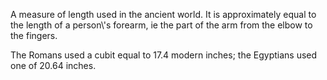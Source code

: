 A measure of length used in the ancient world. It is approximately equal
to the length of a person\\'s forearm, ie the part of the arm from the
elbow to the fingers.

The Romans used a cubit equal to 17.4 modern inches; the Egyptians used
one of 20.64 inches.
